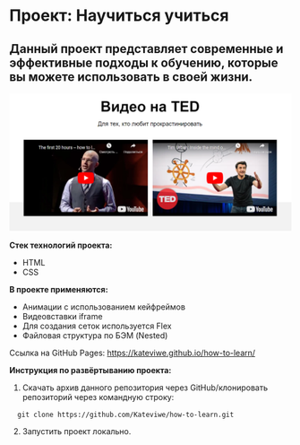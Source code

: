 # __Проект: Научиться учиться__

## Данный проект представляет современные и эффективные подходы к обучению, которые вы можете использовать в своей жизни.

<img src=./how-to-learn_readme-file.png />

__Стек технологий проекта:__
* HTML
* CSS

__В проекте применяются:__
* Анимации с использованием кейфреймов
* Видеовставки iframe
* Для создания сеток используется Flex
* Файловая структура по БЭМ (Nested)

Ссылка на GitHub Pages:
<a target="_blank" href="https://kateviwe.github.io/how-to-learn/">https://kateviwe.github.io/how-to-learn/</a>

__Инструкция по развёртыванию проекта:__

1. Скачать архив данного репозитория через GitHub/клонировать репозиторий через командную строку:
```
  git clone https://github.com/Kateviwe/how-to-learn.git
```
2. Запустить проект локально.
